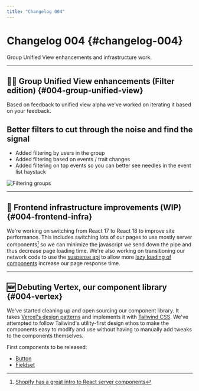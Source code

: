 ```yaml
---
title: "Changelog 004"
---
```


# Changelog 004 {#changelog-004}

Group Unified View enhancements and infrastructure work.

---

## 👷‍♀️ Group Unified View enhancements (Filter edition) {#004-group-unified-view}

Based on feedback to unified view alpha we've worked on iterating it based on your feedback.

## Better filters to cut through the noise and find the signal

- Added filtering by users in the group
- Added filtering based on events / trait changes
- Added filtering on top events so you can better see needles in the event list haystack

![Filtering groups](/images/changelog/2022-04-29/group-view.jpg)

---

## 🧹 Frontend infrastructure improvements (WIP) {#004-frontend-infra}

We're working on switching from React 17 to React 18 to improve site performance. This includes switching lots of our pages to use mostly server components[^server] so we can minimize the javascript we send down the pipe and thus decrease page loading time. We're also working on transitioning our network code to use the [suspense api](https://reactjs.org/docs/react-api.html#reactsuspense) to allow more [lazy loading of components](https://reactjs.org/docs/code-splitting.html#reactlazy) increase our page response time.

[^server]: [Shopify has a great intro to React server components](https://shopify.dev/custom-storefronts/hydrogen/framework/react-server-components)

---

## 🆕 Debuting Vertex, our component library {#004-vertex}

We've started cleaning up and open sourcing our component library. It takes [Vercel's design patterns](https://vercel.com/design) and implements it with [Tailwind CSS](https://tailwindcss.com). We've attempted to follow Tailwind's utility-first design ethos to make the components easy to modify and use without having to manually add tweaks to the components themselves.

First components to be released:

- [Button](https://heywillow.io/design/button)
- [Fieldset](https://heywillow.io/design/fieldset)
